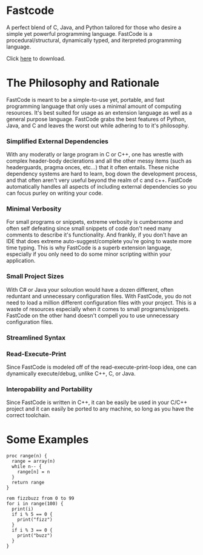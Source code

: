 # Fastcode
A perfect blend of C, Java, and Python tailored for those who desire a simple yet powerful programming language. FastCode is a procedural/structural, dynamically typed, and iterpreted programming language. 

Click [here](https://github.com/TheRealMichaelWang/fastcode/raw/main/fastcode.exe) to download.


# The Philosophy and Rationale
FastCode is meant to be a simple-to-use yet, portable, and fast programming language that only uses a minimal amount of computing resources. It's best suited for usage as an extension language as well as a general purpose language. FastCode grabs the best features of Python, Java, and C and leaves the worst out while adhering to to it's philosophy.
### Simplified External Dependencies
With any moderatly or large program in C or C++, one has wrestle with complex header-body declerations and all the other messy items (such as headerguards, pragma onces, etc...) that it often entails. These niche dependency systems are hard to learn, bog down the development process, and that often aren't very useful beyond the realm of c and c++.  FastCode automatically handles all aspects of including external dependencies so you can focus purley on writing your code. 
### Minimal Verbosity
For small programs or snippets, extreme verbosity is cumbersome and often self defeating since small snippets of code don't need many comments to describe it's functionality. And frankly, if you don't have an IDE that does extreme auto-suggest/complete you're going to waste more time typing. This is why FastCode is a superb extension language, especially if you only need to do some minor scripting within your application.
### Small Project Sizes
With C# or Java your soloution would have a dozen different, often reduntant and unnecessary configuration files. With FastCode, you do not need to load a million different configuration files with your project. This is a waste of resources especially when it comes to small programs/snippets. FastCode on the other hand doesn't compell you to use unnecessary configuration files.
### Streamlined Syntax
### Read-Execute-Print
Since FastCode is modeled off of the read-execute-print-loop idea, one can dynamically execute/debug, unlike C++, C, or Java. 
### Interopability and Portability
Since FastCode is written in C++, it can be easily be used in your C/C++ project and it can easily be ported to any machine, so long as you have the correct toolchain. 

# Some Examples
```
proc range(n) {
  range = array(n)
  while n-- {
    range[n] = n
  }
  return range
}

rem fizzbuzz from 0 to 99
for i in range(100) {
  print(i)
  if i % 5 == 0 {
    print("fizz")
  }
  if i % 3 == 0 {
    print("buzz")
  }
}
```
